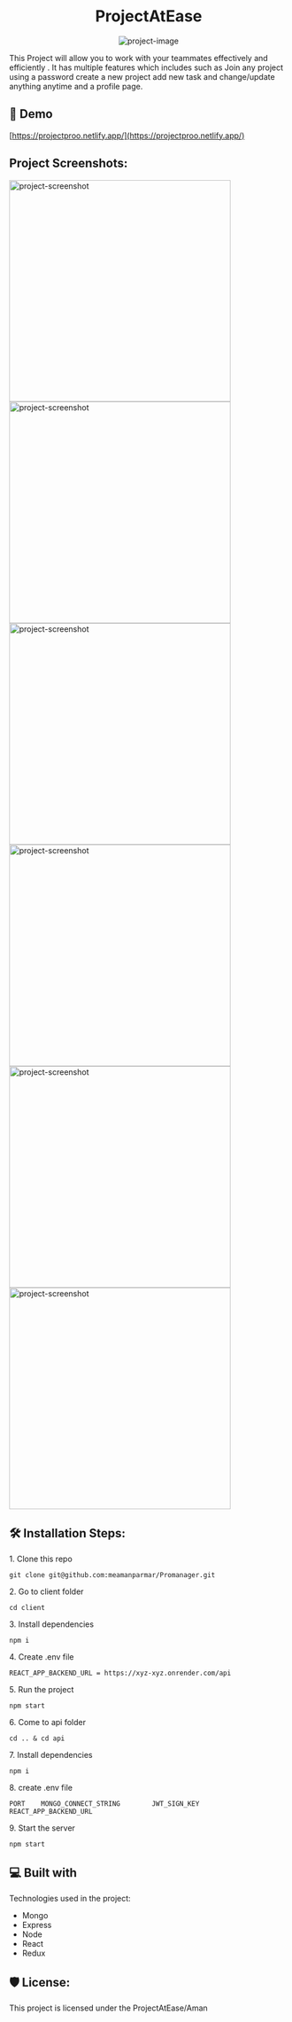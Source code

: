 <h1 align="center" id="title">ProjectAtEase</h1>

<p align="center"><img src="https://socialify.git.ci/meamanparmar/Promanager/image?font=Rokkitt&amp;language=1&amp;name=1&amp;owner=1&amp;pattern=Overlapping%20Hexagons&amp;stargazers=1&amp;theme=Light" alt="project-image"></p>

<p id="description">This Project will allow you to work with your teammates effectively and efficiently . It has multiple features which includes such as Join any project using a password create a new project add new task and change/update anything anytime and a profile page.</p>

<h2>🚀 Demo</h2>

[https://projectproo.netlify.app/](https://projectproo.netlify.app/)

<h2>Project Screenshots:</h2>

<img src="https://github.com/meamanparmar/Promanager/assets/119149607/983b4544-e1ad-4285-80b0-1306966ad910" alt="project-screenshot" width="400" height="400/">

<img src="https://github.com/meamanparmar/Promanager/assets/119149607/983b4544-e1ad-4285-80b0-1306966ad910" alt="project-screenshot" width="400" height="400/">

<img src="https://github.com/meamanparmar/Promanager/assets/119149607/b8e62404-0d17-4e65-ae60-9690e0599427" alt="project-screenshot" width="400" height="400/">

<img src="https://github.com/meamanparmar/Promanager/assets/119149607/d2d98907-91ea-4c9c-a079-59deaa7d50bd" alt="project-screenshot" width="400" height="400/">

<img src="https://github.com/meamanparmar/Promanager/assets/119149607/391468cf-9448-4be6-a77f-0145dd2ae025" alt="project-screenshot" width="400" height="400/">

<img src="https://github.com/meamanparmar/Promanager/assets/119149607/44bee0ab-f033-497d-adfc-4397979627c5" alt="project-screenshot" width="400" height="400/">

<h2>🛠️ Installation Steps:</h2>

<p>1. Clone this repo</p>

```
git clone git@github.com:meamanparmar/Promanager.git
```

<p>2. Go to client folder</p>

```
cd client
```

<p>3. Install dependencies</p>

```
npm i
```

<p>4. Create .env file</p>

```
REACT_APP_BACKEND_URL = https://xyz-xyz.onrender.com/api
```

<p>5. Run the project</p>

```
npm start
```

<p>6. Come to api folder</p>

```
cd .. & cd api
```

<p>7. Install dependencies</p>

```
npm i
```

<p>8. create .env file</p>

```
PORT    MONGO_CONNECT_STRING        JWT_SIGN_KEY       REACT_APP_BACKEND_URL
```

<p>9. Start the server</p>

```
npm start
```

  
  
<h2>💻 Built with</h2>

Technologies used in the project:

*   Mongo
*   Express
*   Node
*   React
*   Redux

<h2>🛡️ License:</h2>

This project is licensed under the ProjectAtEase/Aman
